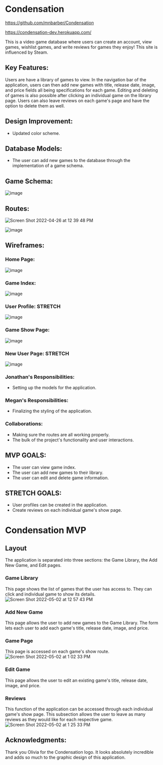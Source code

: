 # Condensation

https://github.com/mnbarber/Condensation

https://condensation-dev.herokuapp.com/

This is a video game database where users can create an account, view games, wishlist games, and write reviews for games they enjoy! This site is influenced by Steam. 

## Key Features:
Users are have a library of games to view. In the navigation bar of the application, users can then add new games with title, release date, image, and price fields all being specifications for each game. Editing and deleting of games is also possible after clicking an individual game on the library page. Users can also leave reviews on each game's page and have the option to delete them as well.

## Design Improvement:
- Updated color scheme.

## Database Models:
- The user can add new games to the database through the implementation of a game schema.

## Game Schema:
![image](https://user-images.githubusercontent.com/34723980/165342963-e42ff616-488f-4391-b707-3da3c2e51e99.png)

## Routes:
![Screen Shot 2022-04-26 at 12 39 48 PM](https://user-images.githubusercontent.com/102046331/165360085-861b42bb-0c3d-4f3b-a40b-9d19c19024d1.png)


![image](https://user-images.githubusercontent.com/34723980/165326354-98f22a80-e027-4ac1-aa33-d56da724fdb0.png)

## Wireframes:

### Home Page:
![image](https://user-images.githubusercontent.com/34723980/165319240-85175766-6bb8-446a-8f7e-9c07adb5af9c.png)

### Game Index:
![image](https://user-images.githubusercontent.com/34723980/165320646-4f7b9eba-eef2-4e21-a0af-9d7eed00f940.png)

### User Profile: STRETCH
![image](https://user-images.githubusercontent.com/34723980/165321355-397d3401-c55e-4bce-b1f4-8a32d5eaa6d7.png)

### Game Show Page:
![image](https://user-images.githubusercontent.com/34723980/165328271-fa919dad-b846-4d3f-8562-2b5323c03b6e.png)

### New User Page: STRETCH
![image](https://user-images.githubusercontent.com/34723980/165327388-bb264a22-73a3-414e-a6bd-be8e64d8dece.png)

### Jonathan's Responsibilities:
- Setting up the models for the application.

### Megan's Responsibilities:
- Finalizing the styling of the application.

### Collaborations:
- Making sure the routes are all working properly.
- The bulk of the project's functionality and user interactions.

## MVP GOALS: 
- The user can view game index.
- The user can add new games to their library.
- The user can edit and delete game information.

## STRETCH GOALS: 
- User profiles can be created in the application.
- Create reviews on each individual game's show page.

# Condensation MVP

## Layout
The application is separated into three sections: the Game Library, the Add New Game, and Edit pages.

### Game Library
This page shows the list of games that the user has access to. They can click and individual game to show its details.
![Screen Shot 2022-05-02 at 12 57 43 PM](https://user-images.githubusercontent.com/102046331/166303659-55914817-1c9b-4855-b582-fe752681b6a3.png)


### Add New Game
This page allows the user to add new games to the Game Library. The form lets each user to add each game's title, release date, image, and price.


### Game Page
This page is accessed on each game's show route.
![Screen Shot 2022-05-02 at 1 02 33 PM](https://user-images.githubusercontent.com/102046331/166303958-6856edce-74d9-4b26-8e18-657baeabb0a6.png)


### Edit Game
This page allows the user to edit an existing game's title, release date, image, and price.

### Reviews
This function of the application can be accessed through each individual game's show page. This subsection allows the user to leave as many reviews as they would like for each respective game.
![Screen Shot 2022-05-02 at 1 25 33 PM](https://user-images.githubusercontent.com/102046331/166303858-ff13e810-f299-448e-8c5c-24936cd0aba5.png)


## Acknowledgments:
Thank you Olivia for the Condensation logo. It looks absolutely incredible and adds so much to the graphic design of this application.
